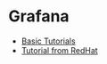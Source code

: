 # Grafana
* [Basic Tutorials](https://grafana.com/tutorials/grafana-fundamentals/)
* [Tutorial from RedHat](https://www.slideshare.net/databricks/monitoring-of-gpu-usage-with-tensorflow-models-using-prometheus)